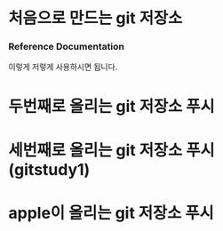 # 처음으로 만드는 git 저장소

### Reference Documentation
이렇게 저렇게 사용하시면 됩니다.

# 두번째로 올리는 git 저장소 푸시

# 세번째로 올리는 git 저장소 푸시(gitstudy1)

# apple이 올리는 git 저장소 푸시